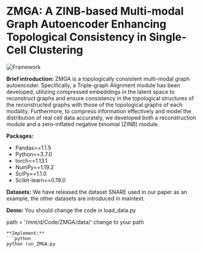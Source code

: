 # ZMGA: A ZINB-based Multi-modal Graph Autoencoder Enhancing Topological Consistency in Single-Cell Clustering
![Framework](https://github.com/cywang95/ZMGA/tree/main/fig/ZMGA.png)


**Brief introduction:**
ZMGA is a topologically consistent multi-modal graph autoencoder. Specifically, a Triple-graph Alignment module has been developed, utilizing compressed embeddings in the latent space to reconstruct graphs and ensure consistency in the topological structures of the reconstructed graphs with those of the topological graphs of each modality. Furthermore, to compress information effectively and model the distribution of real cell data accurately, we developed both a reconstruction module and a zero-inflated negative binomial (ZINB)  module.

**Packages:**
- Pandas==1.1.5
- Python==3.7.0
- torch==1.13.1
- NumPy==1.19.2
- SciPy==1.1.0
- Scikit-learn==0.19.0

**Datasets:**
We have released the dataset SNARE used in our paper as an example, the other datasets are introduced in maintext.

**Demo:**
You should change the code in load_data.py  

path = '/mnt/d/Code/ZMGA/data/' change to your path

```
**Implement:**
```python
python run_ZMGA.py
```



